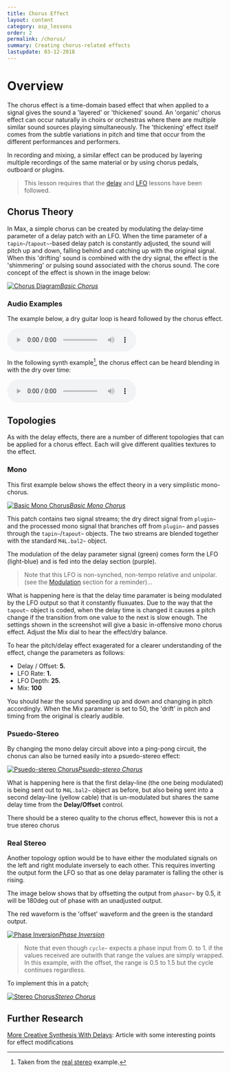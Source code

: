 ```yaml
---
title: Chorus Effect
layout: content
category: asp_lessons
order: 2
permalink: /chorus/
summary: Creating chorus-related effects
lastupdate: 03-12-2018
---
```


# Overview
The chorus effect is a time-domain based effect that when applied to a signal gives the sound a 'layered' or 'thickened' sound. An 'organic' chorus effect can occur naturally in choirs or orchestras where there are multiple similar sound sources playing simultaneously. The 'thickening' effect itself comes from the subtle variations in pitch and time that occur from the different performances and performers.

In recording and mixing, a similar effect can be produced by layering multiple recordings of the same material or by using chorus pedals, outboard or plugins.

> This lesson requires that the [delay](/delays) and [LFO](/lfos) lessons have been followed.

## Chorus Theory
In Max, a simple chorus can be created by modulating the delay-time parameter of a delay patch with an LFO. When the time parameter of a `tapin~`/`tapout~`-based delay patch is constantly adjusted, the sound will pitch up and down, falling behind and catching up with the original signal. When this 'drifting' sound is combined with the dry signal, the effect is the 'shimmering' or pulsing sound associated with the chorus sound. The core concept of the effect is shown in the image below:

[![Chorus Diagram](/assets/img/ch_04.png)*Basic Chorus*](/assets/img/ch_04.png)

### Audio Examples

The example below, a dry guitar loop is heard followed by the chorus effect.

<audio controls>
  <source src="/assets/audio/chorus_gtr.mp3" type="audio/mpeg">
Your browser does not support the audio element.
</audio>

In the following synth example[^1], the chorus effect can be heard blending in with the dry over time:

<audio controls>
  <source src="/assets/audio/chorus_synth.mp3" type="audio/mpeg">
Your browser does not support the audio element.
</audio>



## Topologies

As with the delay effects, there are a number of different topologies that can be applied for a chorus effect. Each will give different qualities textures to the effect.


### Mono

This first example below shows the effect theory in a very simplistic mono-chorus.

[![Basic Mono Chorus](/assets/img/ch_01.png)*Basic Mono Chorus*](/assets/img/ch_01.png)

This patch contains two signal streams; the dry direct signal from `plugin~` and the processed mono signal that branches off from `plugin~` and passes through the `tapin~`/`tapout~` objects. The two streams are blended together with the standard `M4L.bal2~` object.

The modulation of the delay parameter signal (green) comes form the LFO (light-blue) and is fed into the delay section (purple).

>Note that this LFO is non-synched, non-tempo relative and  unipolar. (see the [Modulation](/lfos) section for a reminder)...

What is happening here is that the delay time paramater is being modulated by the LFO output so that it constantly fluxuates. Due to the way that the `tapout~` object is coded, when the delay time is changed it causes a pitch change if the transition from one value to the next is slow enough. The settings shown in the screenshot will give a basic in-offensive mono chorus effect. Adjust the Mix dial to hear the effect/dry balance.

To hear the pitch/delay effect exagerated for a clearer understanding of the effect, change the parameters as follows:

- Delay / Offset: **5.**
- LFO Rate: **1.**
- LFO Depth: **25.**
- Mix: **100**

You should hear the sound speeding up and down and changing in pitch accordingly. When the Mix paramater is set to 50, the 'drift' in pitch and timing from the original is clearly audible.

### Psuedo-Stereo
By changing the mono delay circuit above into a ping-pong circuit, the chorus can also be turned easily into a psuedo-stereo effect:

[![Psuedo-stereo Chorus](/assets/img/ch_02.png)*Psuedo-stereo Chorus*](/assets/img/ch_02.png)

What is happening here is that the first delay-line (the one being modulated) is being sent out to `M4L.bal2~` object as before, but also being sent into a second delay-line (yellow cable) that is un-modulated but shares the same delay time from the **Delay/Offset** control.

There should be a stereo quality to the chorus effect, however this is not a true stereo chorus

### Real Stereo
Another topology option would be to have either the modulated signals on the left and right modulate inversely to each other. This requires inverting the output form the LFO so that as one delay paramater is falling the other is rising.

The image below shows that by offsetting the output from `phasor~` by 0.5, it will be 180deg out of phase with an unadjusted output.



The red waveform is the 'offset' waveform and the green is the standard output.

[![Phase Inversion](/assets/img/ch_03b.png)*Phase Inversion*](/assets/img/ch_03b.png)

>Note that even though `cycle~` expects a phase input from 0. to 1. if the values received are outwith that range the values are simply wrapped. In this example, with the offset, the range is 0.5 to 1.5 but the cycle continues regardless.

To implement this in a patch;

[![Stereo Chorus](/assets/img/ch_03a.png)*Stereo Chorus*](/assets/img/ch_03a.png)

## Further Research

[More Creative Synthesis With Delays](https://www.soundonsound.com/techniques/more-creative-synthesis-delays#top): Article with some interesting points for effect modifications

[^1]: Taken from the [real stereo](#real-stereo) example.

